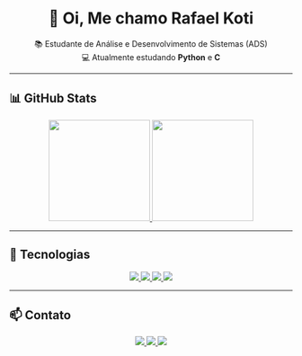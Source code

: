 <h1 align="center">👋 Oi, Me chamo Rafael Koti</h1>

<p align="center">
  📚 Estudante de Análise e Desenvolvimento de Sistemas (ADS) <br>
  💻 Atualmente estudando <strong>Python</strong> e <strong>C</strong> <br>
</p>

---

## 📊 GitHub Stats

<div align="center">
  <a href="https://github.com/kotynn">
    <img height="180em" src="https://github-readme-stats.vercel.app/api?username=kotynn&show_icons=true&theme=dracula&include_all_commits=true&count_private=true"/>
    <img height="180em" src="https://github-readme-stats.vercel.app/api/top-langs/?username=kotynn&layout=compact&langs_count=8&theme=tokyonight"/>
  </a>
</div>

---

## 🚀 Tecnologias

<p align="center">
  <a href="https://www.python.org">
    <img src="https://img.shields.io/badge/Python-3776AB?style=for-the-badge&logo=python&logoColor=white" />
  </a>
  <a href="https://en.wikipedia.org/wiki/C_(programming_language)">
    <img src="https://img.shields.io/badge/C-00599C?style=for-the-badge&logo=c&logoColor=white" />
  </a>
  <a href="https://git-scm.com/">
    <img src="https://img.shields.io/badge/Git-F05032?style=for-the-badge&logo=git&logoColor=white" />
  </a>
  <a href="https://www.kernel.org/">
    <img src="https://img.shields.io/badge/Linux-FCC624?style=for-the-badge&logo=linux&logoColor=black" />
  </a>
</p>

---

## 📫 Contato

<p align="center">
  <a href="https://www.linkedin.com/in/rafael-koti-b046b8352">
    <img src="https://img.shields.io/badge/LinkedIn-0077B5?style=for-the-badge&logo=linkedin&logoColor=white" />
  </a>
  <a href="https://www.instagram.com/kotynn/">
    <img src="https://img.shields.io/badge/Instagram-E4405F?style=for-the-badge&logo=instagram&logoColor=white" />
  </a>
  <a href="mailto:rafaelsugaikoti404@gmail.com">
    <img src="https://img.shields.io/badge/Gmail-D14836?style=for-the-badge&logo=gmail&logoColor=white" />
  </a>
</p>
